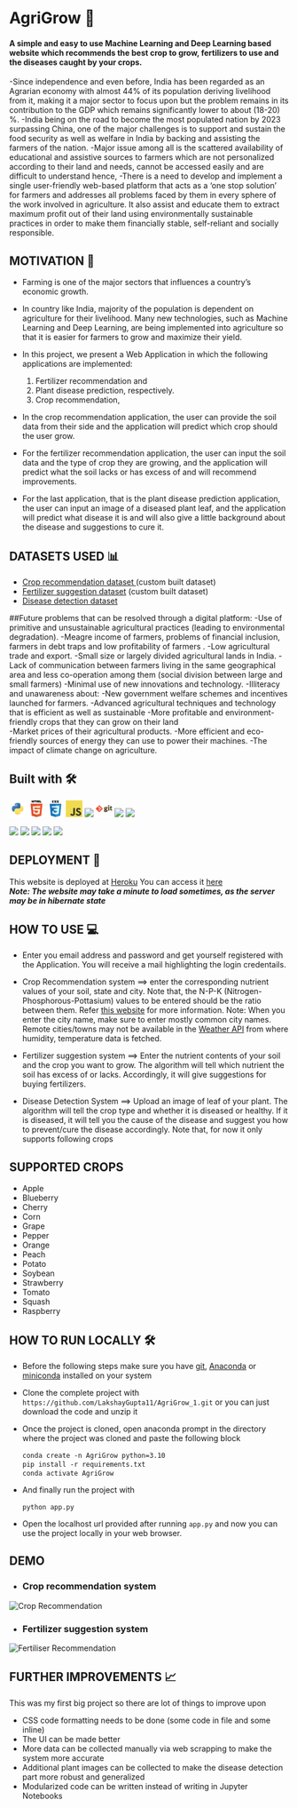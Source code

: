 # AgriGrow 🌿
#### A simple and easy to use Machine Learning and Deep Learning based website which recommends the best crop to grow, fertilizers to use and the diseases caught by your crops.

-Since independence and even before, India has been regarded as an Agrarian economy with almost 44% of its population deriving livelihood from it, making it a major sector to focus upon but the problem remains in its contribution to the GDP which remains significantly lower to about (18-20) %.
-India being on the road to become the most populated nation by 2023 surpassing China, one of the major challenges is to support and sustain the food security as well as welfare in India by backing and assisting the farmers of the nation.
-Major issue among all is the scattered availability of educational and assistive sources to farmers which are not personalized according to their land and needs, cannot be accessed easily and are difficult to understand hence,
-There is a need to develop and implement a single user-friendly web-based platform that acts as a ‘one stop solution’  for farmers and addresses all problems faced by them in every sphere of the work involved in agriculture. It also assist and educate them to extract maximum profit out of their land using environmentally sustainable practices in order to make them financially stable, self-reliant and socially responsible.



## MOTIVATION 💪
- Farming is one of the major sectors that influences a country’s economic growth. 

- In country like India, majority of the population is dependent on agriculture for their livelihood. Many new technologies, such as Machine Learning and Deep Learning, are being implemented into agriculture so that it is easier for farmers to grow and maximize their yield. 

- In this project, we present a Web Application in which the following applications are implemented: 
                


   1. Fertilizer recommendation and 
   2. Plant disease prediction, respectively. 
   3. Crop recommendation, 

- In the crop recommendation application, the user can provide the soil data from their side and the application will predict which crop should the user grow. 
    
- For the fertilizer recommendation application, the user can input the soil data and the type of crop they are growing, and the application will predict what the soil lacks or has excess of and will recommend improvements. 
    
- For the last application, that is the plant disease prediction application, the user can input an image of a diseased plant leaf, and the application will predict what disease it is and will also give a little background about the disease and suggestions to cure it.

## DATASETS USED 📊
- [Crop recommendation dataset ](https://www.kaggle.com/atharvaingle/crop-recommendation-dataset) (custom built dataset)
- [Fertilizer suggestion dataset](https://github.com/Gladiator07/Harvestify/blob/master/Data-processed/fertilizer.csv) (custom built dataset)
- [Disease detection dataset](https://www.kaggle.com/vipoooool/new-plant-diseases-dataset)

##Future problems that can be resolved through a digital platform: 
-Use of primitive and unsustainable agricultural practices (leading to environmental degradation).
-Meagre income of farmers, problems of financial inclusion, farmers in debt traps and low profitability of farmers .
-Low agricultural trade and export. 
-Small size or largely divided agricultural lands in India. 
-Lack of communication between farmers living in the same geographical area and less co-operation among them (social division between large and small farmers) 
-Minimal use of new innovations and technology.
-Illiteracy and unawareness about: 
-New government welfare schemes and incentives launched for farmers.
-Advanced agricultural techniques and technology that is efficient as well as sustainable
-More profitable and environment-friendly crops that they can grow on their land  
-Market prices of their agricultural products.
-More efficient and eco-friendly sources of energy they can use to power their machines. 
-The impact of climate change on agriculture.




## Built with 🛠️
<code><img height="30" src="https://raw.githubusercontent.com/github/explore/80688e429a7d4ef2fca1e82350fe8e3517d3494d/topics/python/python.png"></code>
<code><img height="30" src="https://raw.githubusercontent.com/github/explore/80688e429a7d4ef2fca1e82350fe8e3517d3494d/topics/html/html.png"></code>
<code><img height="30" src="https://raw.githubusercontent.com/github/explore/80688e429a7d4ef2fca1e82350fe8e3517d3494d/topics/css/css.png"></code>
<code><img height="30" src="https://raw.githubusercontent.com/github/explore/80688e429a7d4ef2fca1e82350fe8e3517d3494d/topics/javascript/javascript.png"></code>
<code><img height="30" src="https://github.com/tomchen/stack-icons/raw/master/logos/bootstrap.svg"></code>
<code><img height="30" src="https://raw.githubusercontent.com/github/explore/80688e429a7d4ef2fca1e82350fe8e3517d3494d/topics/git/git.png"></code>
<code><img height="30" src="https://symbols.getvecta.com/stencil_80/56_flask.3a79b5a056.jpg"></code>
<code><img height="30" src="https://cdn.iconscout.com/icon/free/png-256/heroku-225989.png"></code>

<code><img height="30" src="https://raw.githubusercontent.com/numpy/numpy/7e7f4adab814b223f7f917369a72757cd28b10cb/branding/icons/numpylogo.svg"></code>
<code><img height="30" src="https://raw.githubusercontent.com/pandas-dev/pandas/761bceb77d44aa63b71dda43ca46e8fd4b9d7422/web/pandas/static/img/pandas.svg"></code>
<code><img height="30" src="https://matplotlib.org/_static/logo2.svg"></code>
<code><img height="30" src="https://upload.wikimedia.org/wikipedia/commons/thumb/0/05/Scikit_learn_logo_small.svg/1280px-Scikit_learn_logo_small.svg.png"></code>
<code><img height="30" src="https://raw.githubusercontent.com/pytorch/pytorch/39fa0b5d0a3b966a50dcd90b26e6c36942705d6d/docs/source/_static/img/pytorch-logo-dark.svg"></code>

## DEPLOYMENT 🚀


 This website is deployed at [Heroku](https://www.heroku.com/)
 You can access it [here](https://AgriGrows.herokuapp.com/)
 <br>
 **_Note: The website may take a minute to load sometimes, as the server may be in hibernate state_**

## HOW TO USE 💻
- Enter you email address and password and get yourself registered with the Application. You will receive a mail highlighting the login credentails.
- Crop Recommendation system ==> enter the corresponding nutrient values of your soil, state and city. Note that, the N-P-K (Nitrogen-Phosphorous-Pottasium) values to be entered should be the ratio between them. Refer [this website](https://www.gardeningknowhow.com/garden-how-to/soil-fertilizers/fertilizer-numbers-npk.htm) for more information.
Note: When you enter the city name, make sure to enter mostly common city names. Remote cities/towns may not be available in the [Weather API](https://openweathermap.org/) from where humidity, temperature data is fetched.

- Fertilizer suggestion system ==> Enter the nutrient contents of your soil and the crop you want to grow. The algorithm will tell which nutrient the soil has excess of or lacks. Accordingly, it will give suggestions for buying fertilizers.

- Disease Detection System ==> Upload an image of leaf of your plant. The algorithm will tell the crop type and whether it is diseased or healthy. If it is diseased, it will tell you the cause of the disease and suggest you how to prevent/cure the disease accordingly.
Note that, for now it only supports following crops

## SUPPORTED CROPS
- Apple
- Blueberry
- Cherry
- Corn
- Grape
- Pepper
- Orange
- Peach
- Potato
- Soybean
- Strawberry
- Tomato
- Squash
- Raspberry

## HOW TO RUN LOCALLY 🛠️
- Before the following steps make sure you have [git](https://git-scm.com/download), [Anaconda](https://www.anaconda.com/) or [miniconda](https://docs.conda.io/en/latest/miniconda.html) installed on your system
- Clone the complete project with `https://github.com/LakshayGupta11/AgriGrow_1.git` or you can just download the code and unzip it


- Once the project is cloned, open anaconda prompt in the directory where the project was cloned and paste the following block
  ```
  conda create -n AgriGrow python=3.10
  pip install -r requirements.txt
  conda activate AgriGrow
  ```
- And finally run the project with
  ```
  python app.py
  ```
- Open the localhost url provided after running `app.py` and now you can use the project locally in your web browser.
## DEMO

- ### Crop recommendation system

![Crop Recommendation](https://user-images.githubusercontent.com/83203229/167293953-a40bbfdf-2a8f-4d2d-bbfa-929dec0d19f9.gif)

- ### Fertilizer suggestion system

![Fertiliser Recommendation](https://user-images.githubusercontent.com/83203229/167294466-b26375b9-1a8c-4e28-be5b-011f243b20e7.gif)


<!-- - ### Disease Detection system
![demo](https://media.giphy.com/media/NnMwEp2tGZdfnJbyjr/giphy.gif) -->







## FURTHER IMPROVEMENTS 📈
This was my first big project so there are lot of things to improve upon

- CSS code formatting needs to be done (some code in file and some inline)
- The UI can be made better
- More data can be collected manually via web scrapping to make the system more accurate 
- Additional plant images can be collected to make the disease detection part more robust and generalized
- Modularized code can be written instead of writing in Jupyter Notebooks










